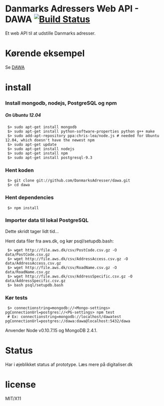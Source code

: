 Danmarks Adressers Web API - DAWA [![Build Status](https://travis-ci.org/DanmarksAdresser/Dawa.png?branch=master)](https://travis-ci.org/DanmarksAdresser/Dawa)
======

Et web API til at udstille Danmarks adresser.

Kørende eksempel
=======

Se [DAWA](http://dawa.aws.dk)


install
=======

### Install mongodb, nodejs, PostgreSQL og npm

##### On Ubuntu 12.04
```
 $> sudo apt-get install mongodb
 $> sudo apt-get install python-software-properties python g++ make
 $> sudo add-apt-repository ppa:chris-lea/node.js # needed for Ubuntu 12.04, which doesn't have the newest npm
 $> sudo apt-get update
 $> sudo apt-get install nodejs
 $> sudo apt-get install npm
 $> sudo apt-get install postgresql-9.3
```

### Hent koden
```
 $> git clone git://github.com/DanmarksAdresser/dawa.git
 $> cd dawa
```

### Hent dependencies
```
 $> npm install
```

### Importer data til lokal PostgreSQL
Dette skridt tager lidt tid...

Hent data filer fra aws.dk, og kør psql/setupdb.bash:

```
 $> wget http://file.aws.dk/csv/PostCode.csv.gz -O data/PostCode.csv.gz
 $> wget http://file.aws.dk/csv/AddressAccess.csv.gz -O data/AddressAccess.csv.gz
 $> wget http://file.aws.dk/csv/RoadName.csv.gz -O data/RoadName.csv.gz
 $> wget http://file.aws.dk/csv/AddressSpecific.csv.gz -O data/AddressSpecific.csv.gz
 $> bash psql/setupdb.bash
```

### Kør tests
```
 $> connectionstring=mongodb://<Mongo-settings> pgConnectionUrl=postgres://<PG-settings> npm test
 # Ex: connectionstring=mongodb://localhost/dawatest pgConnectionUrl=postgres://dawa:dawa@localhost:5432/dawa
```

Anvender Node v0.10.7.15 og MongoDB 2.4.1.


Status
====

Har i øjeblikket status af prototype.
Læs mere på digitaliser.dk

license
=======

MIT/X11